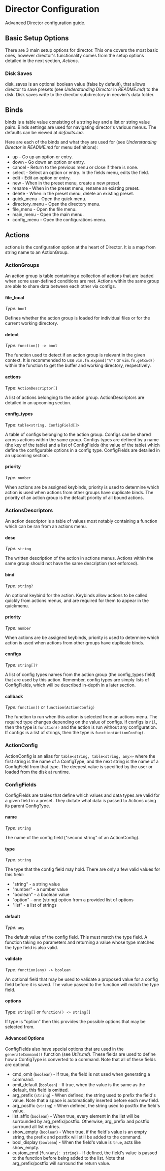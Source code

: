 # Director Configuration

Advanced Director configuration guide.

## Basic Setup Options

There are 3 main setup options for director. This one covers the most basic ones,
however director's functionality comes from the setup options detailed in the
next section, *Actions*.

### Disk Saves

disk_saves is an optional boolean value (false by default), that allows director
to save presets (see *Understanding Director* in *README.md*) to the disk.
Disk saves write to the director subdirectory in neovim's data folder.

## Binds

binds is a table value consisting of a string key and a list or string value pairs.
Binds settings are used for navigating director's various menus. The defaults can be
viewed at *defaults.lua*.

Here are each of the binds and what they are used for (see *Understanding Director* in *README.md*
for menu definitions):
- up - Go up an option or entry.
- down - Go down an option or entry.
- cancel - Return to the previous menu or close if there is none.
- select - Select an option or entry. In the fields menu, edits the field.
- edit - Edit an option or entry.
- new - When in the preset menu, create a new preset.
- rename - When in the preset menu, rename an existing preset.
- delete - When in the preset menu, delete an existing preset.
- quick_menu - Open the quick menu.
- directory_menu - Open the directory menu.
- file_menu - Open the file menu.
- main_menu - Open the main menu.
- config_menu - Open the configurations menu.

## Actions

actions is the configuration option at the heart of Director.
It is a map from string name to an ActionGroup.

### ActionGroups

An action group is table containing a collection of actions that are loaded when some user-defined conditions
are met. Actions within the same group are able to share data between each other via configs.

#### file_local

*Type:* `bool`

Defines whether the action group is loaded for individual files or
for the current working directory.

#### detect

*Type:* `function() -> bool`

The function used to detect if an action group is relevant in the given context. It is recommended to
use `vim.fn.expand("%")` or `vim.fn.getcwd()` within the function to get the buffer and working directory,
respectively.

#### actions

Type: `ActionDescriptor[]`

A list of actions belonging to the action group. ActionDescriptors are detailed in an upcoming section.

#### config_types

Type: `table<string, ConfigField[]>`

A table of configs belonging to the action group. Configs can be shared across actions within the same group.
Configs types are defined by a name (the key of the table) and a list of ConfigFields (the value of the table)
which define the configurable options in a config type. ConfigFields are detailed in an upcoming section.

#### priority

*Type:* `number`

When actions are be assigned keybinds, priority is used to determine which action is used when actions from
other groups have duplicate binds. The priority of an action group is the default priority of all bound actions.

### ActionsDescriptors

An action descriptor is a table of values most notably containing a function which can be ran from an
actions menu.

#### desc

*Type:* `string`

The written description of the action in actions menus. Actions within the same group should not have
the same description (not enforced).

#### bind

*Type:* `string?`

An optional keybind for the action. Keybinds allow actions to be called quickly from actions menus, and are
required for them to appear in the quickmenu.

#### priority

*Type:* `number`

When actions are be assigned keybinds, priority is used to determine which action is used when actions from
other groups have duplicate binds.

#### configs

*Type:* `string[]?`

A list of config types names from the action group (the config_types field) that are used by this action.
Remember, config types are simply lists of ConfigFields, which will be described in-depth in a later section.

#### callback

*Type:* `function()` or `function(ActionConfig)`

The function to run when this action is selected from an actions menu. The required type changes depending
on the value of configs. If configs is `nil`, then the type is `function()` and the action is run without 
any configuration. If configs is a list of strings, then the type is `function(ActionConfig)`.

### ActionConfig

ActionConfig is an alias for `table<string, table<string, any>>` where the first string is the name
of a ConfigType, and the next string is the name of a ConfigField from that type. The deepest value
is specified by the user or loaded from the disk at runtime.

### ConfigFields

ConfigFields are tables that define which values and data types are valid for a given field in a preset.
They dictate what data is passed to Actions using its parent ConfigType.

#### name

*Type:* `string`

The name of the config field ("second string" of an ActionConfig).

#### type

*Type:* `string`

The type that the config field may hold. There are only a few valid values for this field:
- "string" - a string value
- "number" - a number value
- "boolean" - a boolean value
- "option" - one (string) option from a provided list of options
- "list"   - a list of strings

#### default

*Type:* `any`

The default value of the config field. This must match the type field. A function taking no parameters and
returning a value whose type matches the type field is also valid.

#### validate

*Type:* `function(any) -> boolean`

An optional field that may be used to validate a proposed value for a config field before it is saved.
The value passed to the function will match the type field.

#### options

Type: `string[]` or `function() -> string[]`

If type is "option" then this provides the possible options that may be selected from.

#### Advanced Options

ConfigFields also have special options that are used in the `generateCommand()` function (see *Utils.md*).
These fields are used to define how a ConfigType is converted to a command. Note that all of these fields
are optional.

- cmd_omit (`boolean`) - If true, the field is not used when generating a command.
- omit_default (`boolean`) - If true, when the value is the same as the default, this field is omitted.
- arg_prefix (`string`) - When defined, the string used to prefix the field's value. Note that a space is automatically inserted before each new field.
- arg_postfix (`string`) - When defined, the string used to postfix the field's value.
- list_affix (`boolean`) - When true, every element in the list will be surrounded by arg_prefix/postfix. Otherwise, arg_prefix and postfix surround all list entries.
- show_empty (`boolean`) - When true, if the field's value is an empty string, the prefix and postfix will still be added to the command.
- bool_display (`boolean`) - When the field's value is `true`, acts like show_empty.
- custom_cmd (`fun(any): string`) - If defined, the field's value is passed to the function before being added to the list. Note that arg_prefix/postfix will surround the return value.
